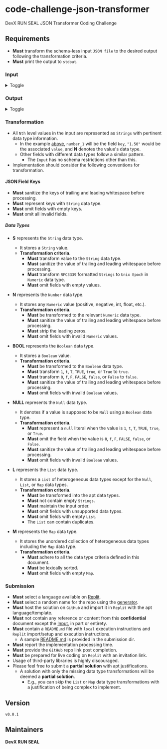 # code-challenge-json-transformer

DevX RUN SEAL JSON Transformer Coding Challenge

## Requirements

- **Must** transform the schema-less input `JSON file` to the desired output following the transformation criteria.
- **Must** print the output to `stdout`.

### Input

<details>
  <summary>Toggle</summary>

```json
{
  "number_1": {
    "N": "1.50"
  },
  "string_1": {
    "S": "784498 "
  },
  "string_2": {
    "S": "2014-07-16T20:55:46Z"
  },
  "map_1": {
    "M": {
      "bool_1": {
        "BOOL": "truthy"
      },
      "null_1": {
        "NULL ": "true"
      },
      "list_1": {
        "L": [
          {
            "S": ""
          },
          {
            "N": "011"
          },
          {
            "N": "5215s"
          },
          {
            "BOOL": "f"
          },
          {
            "NULL": "0"
          }
        ]
      }
    }
  },
  "list_2": {
    "L": "noop"
  },
  "list_3": {
    "L": [
      "noop"
    ]
  },
  "": {
    "S": "noop"
  }
}
```

</details>

### Output

<details>
  <summary>Toggle</summary>

```json
[
  {
    "map_1": {
      "list_1": [
        11,
        false
      ],
      "null_1": null
    },
    "number_1": 1.5,
    "string_1": "784498",
    "string_2": 1405544146
  }
]
```

</details>

### Transformation

- All `Nth` level values in the input are represented as `Strings` with pertinent data type information.
    - In the example [above](#input), `number_1` will be the field `key`, `"1.50"` would be the associated `value`,
      and **N** denotes the value's data type.
    - Other fields with different data types follow a similar pattern.
        - The `Input` has no schema restrictions other than this.
- Implementation should consider the following conventions for transformation.

#### JSON Field Keys

- **Must** sanitize the keys of trailing and leading whitespace before processing.
- **Must** represent keys with `String` data type.
- **Must** omit fields with empty keys.
- **Must** omit all invalid fields.

##### Data Types

- **S** represents the `String` data type.
    - It stores a `String` value.
    - **Transformation criteria**.
        - **Must** transform value to the `String` data type.
        - **Must** sanitize the value of trailing and leading whitespace before processing.
        - **Must** transform `RFC3339` formatted `Strings` to `Unix Epoch` in `Numeric` data type.
        - **Must** omit fields with empty values.


- **N** represents the `Number` data type.
    - It stores any `Numeric` value (positive, negative, int, float, etc.).
    - **Transformation criteria**.
        - **Must** be transformed to the relevant `Numeric` data type.
        - **Must** sanitize the value of trailing and leading whitespace before processing.
        - **Must** strip the leading zeros.
        - **Must** omit fields with invalid `Numeric` values.


- **BOOL** represents the `Boolean` data type.
    - It stores a `Boolean` value.
    - **Transformation criteria**.
        - **Must** be transformed to the `Boolean` data type.
        - **Must** transform `1`, `t`, `T`, `TRUE`, `true`, or `True` to `true`.
        - **Must** transform `0`, `f`, `F`, `FALSE`, `false`, or `False` to `false`.
        - **Must** sanitize the value of trailing and leading whitespace before processing.
        - **Must** omit fields with invalid `Boolean` values.


- **NULL** represents the `Null` data type.
    - It denotes if a value is supposed to be `Null` using a `Boolean` data type.
    - **Transformation criteria**.
        - **Must** represent a `null` literal when the value is `1`, `t`, `T`, `TRUE`, `true`, or `True`.
        - **Must** omit the field when the value is `0`, `f`, `F`, `FALSE`, `false`, or `False`.
        - **Must** sanitize the value of trailing and leading whitespace before processing.
        - **Must** omit fields with invalid `Boolean` values.


- **L** represents the `List` data type.
    - It stores a `List` of heterogeneous data types except for the `Null`, `List`, or `Map` data types.
    - **Transformation criteria**.
        - **Must** be transformed into the apt data types.
        - **Must** not contain empty `Strings`.
        - **Must** maintain the input order.
        - **Must** omit fields with unsupported data types.
        - **Must** omit fields with empty `List`.
        - The `List` can contain duplicates.


- **M** represents the `Map` data type.
    - It stores the unordered collection of heterogeneous data types including the `Map` data type.
    - **Transformation criteria**.
        - **Must** adhere to all the data type criteria defined in this document.
        - **Must** be lexically sorted.
        - **Must** omit fields with empty `Map`.

### Submission

- **Must** select a language available on [Replit](https://replit.com/templates).
- **Must** select a random name for the repo using the [generator](https://mrsharpoblunto.github.io/foswig.js).
- **Must** host the solution on `GitHub` and import it in `Replit` with the apt language/template.
- **Must** not contain any reference or content from this **confidential** document except the [Input](#input), in part
  or entirety.
- **Must** contain a `README.md` file with `local` execution instructions and `Replit` import/setup and execution
  instructions.
    - A sample [README.md](submission/README.md) is provided in the submission dir.
- **Must** report the implementation processing time.
- **Must** provide the `GitHub` repo link post completion.
- **Must** be prepared for live coding on `Replit` with an invitation link.
- Usage of third-party libraries is highly discouraged.
- Please feel free to submit a **partial solution** with apt justifications.
    - A solution with only the missing data type transformations will be deemed a **partial solution**.
        - E.g., you can skip the `List` or `Map` data type transformations with a justification of being complex to implement.

## Version

`v0.0.1`

## Maintainers

**DevX RUN SEAL**